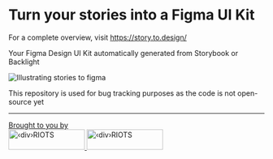 # Turn your stories into a Figma UI Kit

For a complete overview, visit https://story.to.design/

Your Figma Design UI Kit automatically generated from Storybook or Backlight

![Illustrating stories to figma](https://story.to.design/img/demo1.png)

This repository is used for bug tracking purposes as the code is not open-source yet

---

<p>
  <a href="https://divRIOTS.com">Brought to you by<br/></a>
  <a href="https://divRIOTS.com#gh-light-mode-only">
    <img width="150" height="40" src="https://divRIOTS.com/divriots.svg" alt="‹div›RIOTS" />
  </a>
  <a href="https://divRIOTS.com#gh-dark-mode-only">
    <img width="150" height="40" src="https://divRIOTS.com/divriots-dark.svg" alt="‹div›RIOTS" />
  </a>
</p>
